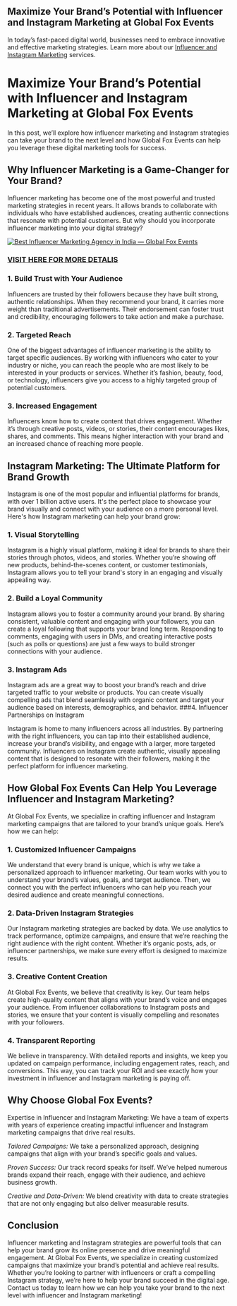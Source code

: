 ## Maximize Your Brand’s Potential with Influencer and Instagram Marketing at Global Fox Events

In today’s fast-paced digital world, businesses need to embrace innovative and effective marketing strategies. Learn more about our [Influencer and Instagram Marketing](https://www.globalfoxevents.com) services.

# Maximize Your Brand’s Potential with Influencer and Instagram Marketing at Global Fox Events

In this post, we’ll explore how influencer marketing and Instagram strategies can take your brand to the next level and how Global Fox Events can help you leverage these digital marketing tools for success.

## Why Influencer Marketing is a Game-Changer for Your Brand?

Influencer marketing has become one of the most powerful and trusted marketing strategies in recent years. It allows brands to collaborate with individuals who have established audiences, creating authentic connections that resonate with potential customers. But why should you incorporate influencer marketing into your digital strategy?

[![Best Influencer Marketing Agency in India — Global Fox Events](https://miro.medium.com/v2/resize:fit:720/format:webp/1*Qlt_TLG4-9Vb3XiZ_rlonQ.jpeg)](https://globalfoxevents.com/)

### [VISIT HERE FOR MORE DETALIS](https://www.globalfoxevents.com)

### 1. Build Trust with Your Audience
Influencers are trusted by their followers because they have built strong, authentic relationships. When they recommend your brand, it carries more weight than traditional advertisements. Their endorsement can foster trust and credibility, encouraging followers to take action and make a purchase.

### 2. Targeted Reach
One of the biggest advantages of influencer marketing is the ability to target specific audiences. By working with influencers who cater to your industry or niche, you can reach the people who are most likely to be interested in your products or services. Whether it’s fashion, beauty, food, or technology, influencers give you access to a highly targeted group of potential customers.

### 3. Increased Engagement
Influencers know how to create content that drives engagement. Whether it’s through creative posts, videos, or stories, their content encourages likes, shares, and comments. This means higher interaction with your brand and an increased chance of reaching more people.

## Instagram Marketing: The Ultimate Platform for Brand Growth

Instagram is one of the most popular and influential platforms for brands, with over 1 billion active users. It's the perfect place to showcase your brand visually and connect with your audience on a more personal level. Here's how Instagram marketing can help your brand grow:

### 1. Visual Storytelling
Instagram is a highly visual platform, making it ideal for brands to share their stories through photos, videos, and stories. Whether you’re showing off new products, behind-the-scenes content, or customer testimonials, Instagram allows you to tell your brand's story in an engaging and visually appealing way.

### 2. Build a Loyal Community
Instagram allows you to foster a community around your brand. By sharing consistent, valuable content and engaging with your followers, you can create a loyal following that supports your brand long term. Responding to comments, engaging with users in DMs, and creating interactive posts (such as polls or questions) are just a few ways to build stronger connections with your audience.

### 3. Instagram Ads
Instagram ads are a great way to boost your brand’s reach and drive targeted traffic to your website or products. You can create visually compelling ads that blend seamlessly with organic content and target your audience based on interests, demographics, and behavior.
###4. Influencer Partnerships on Instagram

Instagram is home to many influencers across all industries. By partnering with the right influencers, you can tap into their established audience, increase your brand’s visibility, and engage with a larger, more targeted community. Influencers on Instagram create authentic, visually appealing content that is designed to resonate with their followers, making it the perfect platform for influencer marketing.

## How Global Fox Events Can Help You Leverage Influencer and Instagram Marketing?
At Global Fox Events, we specialize in crafting influencer and Instagram marketing campaigns that are tailored to your brand’s unique goals. Here’s how we can help:

### 1. Customized Influencer Campaigns
We understand that every brand is unique, which is why we take a personalized approach to influencer marketing. Our team works with you to understand your brand’s values, goals, and target audience. Then, we connect you with the perfect influencers who can help you reach your desired audience and create meaningful connections.

### 2. Data-Driven Instagram Strategies
Our Instagram marketing strategies are backed by data. We use analytics to track performance, optimize campaigns, and ensure that we’re reaching the right audience with the right content. Whether it’s organic posts, ads, or influencer partnerships, we make sure every effort is designed to maximize results.

### 3. Creative Content Creation
At Global Fox Events, we believe that creativity is key. Our team helps create high-quality content that aligns with your brand’s voice and engages your audience. From influencer collaborations to Instagram posts and stories, we ensure that your content is visually compelling and resonates with your followers.

### 4. Transparent Reporting
We believe in transparency. With detailed reports and insights, we keep you updated on campaign performance, including engagement rates, reach, and conversions. This way, you can track your ROI and see exactly how your investment in influencer and Instagram marketing is paying off.

## Why Choose Global Fox Events?
Expertise in Influencer and Instagram Marketing: We have a team of experts with years of experience creating impactful influencer and Instagram marketing campaigns that drive real results.


*Tailored Campaigns:* We take a personalized approach, designing campaigns that align with your brand’s specific goals and values.

*Proven Success:* Our track record speaks for itself. We’ve helped numerous brands expand their reach, engage with their audience, and achieve business growth.

*Creative and Data-Driven:* We blend creativity with data to create strategies that are not only engaging but also deliver measurable results.


## Conclusion

Influencer marketing and Instagram strategies are powerful tools that can help your brand grow its online presence and drive meaningful engagement. At Global Fox Events, we specialize in creating customized campaigns that maximize your brand’s potential and achieve real results. Whether you’re looking to partner with influencers or craft a compelling Instagram strategy, we’re here to help your brand succeed in the digital age.
Contact us today to learn how we can help you take your brand to the next level with influencer and Instagram marketing!

